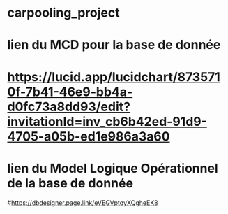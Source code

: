 # carpooling_project

# lien du MCD pour la base de donnée

# https://lucid.app/lucidchart/8735710f-7b41-46e9-bb4a-d0fc73a8dd93/edit?invitationId=inv_cb6b42ed-91d9-4705-a05b-ed1e986a3a60


# lien du Model Logique Opérationnel de la base de donnée

#https://dbdesigner.page.link/eVEGVptqyXQgheEK8


